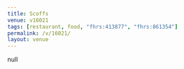 ```yaml
---
title: Scoffs
venue: v16021
tags: [restaurant, food, "fhrs:413877", "fhrs:861354"]
permalink: /v/16021/
layout: venue
---
```

null